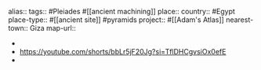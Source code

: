 alias::
tags:: #Pleiades #[[ancient machining]]
place::
country:: #Egypt 
place-type:: #[[ancient site]] #pyramids 
project:: #[[Adam's Atlas]]
nearest-town:: Giza
map-url::

-
- https://youtube.com/shorts/bbLr5jF20Jg?si=TflDHCgvsiOx0efE
-